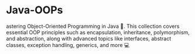 # Java-OOPs
astering Object-Oriented Programming in Java 🚀. This collection covers essential OOP principles such as encapsulation, inheritance, polymorphism, and abstraction, along with advanced topics like interfaces, abstract classes, exception handling, generics, and more 💻
